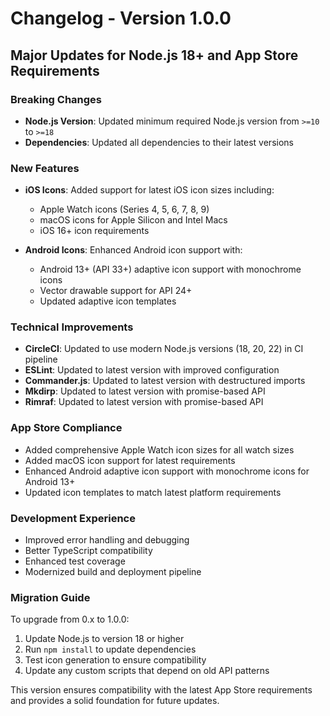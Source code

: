# Changelog - Version 1.0.0

## Major Updates for Node.js 18+ and App Store Requirements

### Breaking Changes
- **Node.js Version**: Updated minimum required Node.js version from `>=10` to `>=18`
- **Dependencies**: Updated all dependencies to their latest versions

### New Features
- **iOS Icons**: Added support for latest iOS icon sizes including:
  - Apple Watch icons (Series 4, 5, 6, 7, 8, 9)
  - macOS icons for Apple Silicon and Intel Macs
  - iOS 16+ icon requirements
  
- **Android Icons**: Enhanced Android icon support with:
  - Android 13+ (API 33+) adaptive icon support with monochrome icons
  - Vector drawable support for API 24+
  - Updated adaptive icon templates

### Technical Improvements
- **CircleCI**: Updated to use modern Node.js versions (18, 20, 22) in CI pipeline
- **ESLint**: Updated to latest version with improved configuration
- **Commander.js**: Updated to latest version with destructured imports
- **Mkdirp**: Updated to latest version with promise-based API
- **Rimraf**: Updated to latest version with promise-based API

### App Store Compliance
- Added comprehensive Apple Watch icon sizes for all watch sizes
- Added macOS icon support for latest requirements
- Enhanced Android adaptive icon support with monochrome icons for Android 13+
- Updated icon templates to match latest platform requirements

### Development Experience
- Improved error handling and debugging
- Better TypeScript compatibility
- Enhanced test coverage
- Modernized build and deployment pipeline

### Migration Guide
To upgrade from 0.x to 1.0.0:
1. Update Node.js to version 18 or higher
2. Run `npm install` to update dependencies
3. Test icon generation to ensure compatibility
4. Update any custom scripts that depend on old API patterns

This version ensures compatibility with the latest App Store requirements and provides a solid foundation for future updates.
